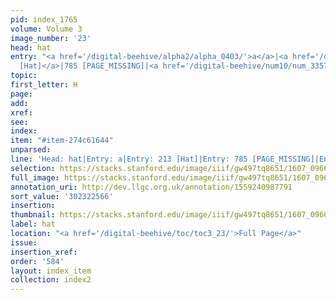 ```yaml
---
pid: index_1765
volume: Volume 3
image_number: '23'
head: hat
entry: "<a href='/digital-beehive/alpha2/alpha_0403/'>a</a>|<a href='/digital-beehive/num1/num_0225/'>213
  [Hat]</a>|785 [PAGE_MISSING]|<a href='/digital-beehive/num10/num_3357/'>2385 [Hat]</a>"
topic:
first_letter: H
page:
add:
xref:
see:
index:
item: "#item-274c61644"
unparsed:
line: 'Head: hat|Entry: a|Entry: 213 [Hat]|Entry: 785 [PAGE_MISSING]|Entry: 2385 [Hat]|#item-274c61644'
selection: https://stacks.stanford.edu/image/iiif/gw497tq8651/1607_0966/837,2566,601,132/full/0/default.jpg
full_image: https://stacks.stanford.edu/image/iiif/gw497tq8651/1607_0966/full/full/0/default.jpg
annotation_uri: http://dev.llgc.org.uk/annotation/1559240987791
sort_value: '302322566'
insertion:
thumbnail: https://stacks.stanford.edu/image/iiif/gw497tq8651/1607_0966/837,2566,601,132/150,/0/default.jpg
label: hat
location: "<a href='/digital-beehive/toc/toc3_23/'>Full Page</a>"
issue:
insertion_xref:
order: '584'
layout: index_item
collection: index2
---
```

